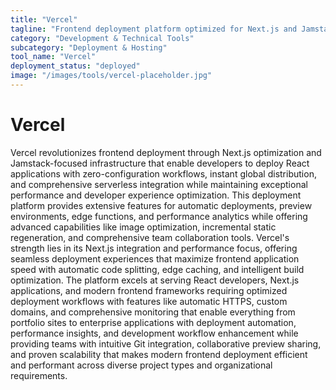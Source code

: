 ```yaml
---
title: "Vercel"
tagline: "Frontend deployment platform optimized for Next.js and Jamstack apps"
category: "Development & Technical Tools"
subcategory: "Deployment & Hosting"
tool_name: "Vercel"
deployment_status: "deployed"
image: "/images/tools/vercel-placeholder.jpg"
---
```


# Vercel

Vercel revolutionizes frontend deployment through Next.js optimization and Jamstack-focused infrastructure that enable developers to deploy React applications with zero-configuration workflows, instant global distribution, and comprehensive serverless integration while maintaining exceptional performance and developer experience optimization. This deployment platform provides extensive features for automatic deployments, preview environments, edge functions, and performance analytics while offering advanced capabilities like image optimization, incremental static regeneration, and comprehensive team collaboration tools. Vercel's strength lies in its Next.js integration and performance focus, offering seamless deployment experiences that maximize frontend application speed with automatic code splitting, edge caching, and intelligent build optimization. The platform excels at serving React developers, Next.js applications, and modern frontend frameworks requiring optimized deployment workflows with features like automatic HTTPS, custom domains, and comprehensive monitoring that enable everything from portfolio sites to enterprise applications with deployment automation, performance insights, and development workflow enhancement while providing teams with intuitive Git integration, collaborative preview sharing, and proven scalability that makes modern frontend deployment efficient and performant across diverse project types and organizational requirements.